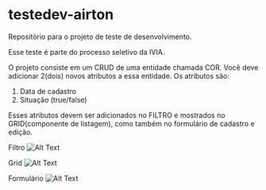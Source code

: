 # testedev-airton
Repositório para o projeto de teste de desenvolvimento.

Esse teste é parte do processo seletivo da IVIA.

O projeto consiste em um CRUD de uma entidade chamada COR. Você deve adicionar 2(dois) novos atributos a essa entidade.
Os atributos são:
1) Data de cadastro
2) Situação (true/false)

Esses atributos devem ser adicionados no FILTRO e mostrados no GRID(componente de listagem), como também no formulário de cadastro e edição.

Filtro
![Alt Text](https://github.com/elianoestevam/testedev-airton/blob/master/ivia.frontend/src/assets/img/filtro.jpg)

Grid
![Alt Text](https://github.com/elianoestevam/testedev-airton/blob/master/ivia.frontend/src/assets/img/grid.jpg)

Formulário
![Alt Text](https://github.com/elianoestevam/testedev-airton/blob/master/ivia.frontend/src/assets/img/formulario.jpg)

